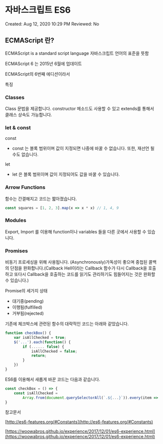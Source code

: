 # 자바스크립트 ES6

Created: Aug 12, 2020 10:29 PM
Reviewed: No

## **ECMAScript 란?**

ECMAScript is a standard script language 자바스크립트 언어의 표준을 뜻함

ECMAScript 6 는 2015년 6월에 업데이트

ECMAScript의 6번째 에디션이라서

특징

### **Classes**

Class 문법을 제공합니다. constructor 메소드도 사용할 수 있고 extends를 통해서 클래스 상속도 가능합니다.

### **let & const**

const

- const 는 블록 범위이며 값이 지정되면 나중에 바꿀 수 없습니다. 또한, 재선언 될 수도 없습니다.

let

- let 은 블록 범위이며 값이 지정되어도 값을 바꿀 수 있습니다.

### **Arrow Functions**

함수는 간결해지고 코드는 짧아졌습니다.

```jsx
const squares = [1, 2, 3].map(x => x * x) // 1, 4, 9
```

### **Modules**

Export, Import 를 이용해 function이나 variables 들을 다른 곳에서 사용할 수 있습니다.

### **Promises**

비동기 프로세싱을 위해 사용됩니다. (Asynchronously)가독성이 좋으며 중첩된 콜백의 단점을 완화합니다.(Callback Hell이라는 Callback 함수가 다시 Callback을 호출하고 또다시 Callback을 호출하는 코드를 읽기도 관리하기도 힘들어지는 것은 완화할 수 있습니다.)

Promise의 세가지 상태

- 대기중(pending)
- 이행됨(fulfilled)
- 거부됨(rejected)

기존에 체크박스에 관련된 함수의 대략적인 코드는 아래와 같았습니다.

```jsx
function checkBox() { 
	var isAllChecked = true; 
	$('...').each(function() { 
		if (...... false) { 
			isAllChecked = false; 
			return; 
		} 
	})
}
```

ES6를 이용해서 새롭게 바꾼 코드는 다음과 같습니다.

```jsx
const checkBox = () => { 
	const isAllChecked = 
		Array.from(document.querySelectorAll(`.${...}`)).every(item => ...)
}
```

참고문서

[http://es6-features.org/#Constants](http://es6-features.org/#Constants)

[https://woowabros.github.io/experience/2017/12/01/es6-experience.html](https://woowabros.github.io/experience/2017/12/01/es6-experience.html)